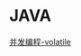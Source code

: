 # JAVA

[并发编程-volatile](https://www.bilibili.com/video/BV1j7411H7LM/?spm_id_from=333.337.search-card.all.click&vd_source=ebd12479a5f5ccc84373a104cb30ae8e)
